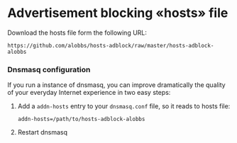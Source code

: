 # Advertisement blocking «hosts» file
Download the hosts file form the following URL:

```
https://github.com/alobbs/hosts-adblock/raw/master/hosts-adblock-alobbs
```

### Dnsmasq configuration
If you run a instance of dnsmasq, you can improve dramatically the quality of your everyday Internet experience in two easy steps:
1. Add a `addn-hosts` entry to your `dnsmasq.conf` file, so it reads to hosts file:
   ```
   addn-hosts=/path/to/hosts-adblock-alobbs
   ```
2. Restart dnsmasq
